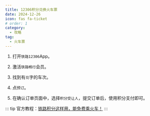 ```yaml
---
title: 12306积分兑换火车票
date: 2024-12-26
icon: fas fa-ticket
# order: 1
category:
  - 攻略
tag:
  - 火车票
---
```

1. 打开`铁路12306`App。

2. 激活`铁路畅行`会员。

3. 找到有`兑`字的车次。

4. 点`预订`。

5. 在确认订单页面中，选择`积分受让人`，提交订单后，使用积分支付即可。


::: tip
官方教程：[铁路积分这样用，能免费乘火车！](https://mp.weixin.qq.com/s/Iyp6uNlbpijyxjRcieNjGA)
:::